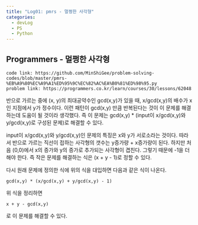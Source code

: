 ```yaml
---
title: "Log01: pmrs - 멀쩡한 사각형"
categories:
  - devLog
  - PS
  - Python
---
```

## Programmers - 멀쩡한 사각형 

```
code link: https://github.com/MinShiGee/problem-solving-codes/blob/master/pmrs-%EB%A9%80%EC%A9%A1%ED%95%9C%EC%82%AC%EA%B0%81%ED%98%95.py
problem link: https://programmers.co.kr/learn/courses/30/lessons/62048
```

반으로 가르는 중에 (x, y)의 최대공약수인 gcd(x,y)가 있을 때, x/gcd(x,y)의 배수가 x인 지점에서 y가 정수이다.
이런 패턴이 gcd(x,y) 만큼 반복된다는 것이 이 문제를 해결하는데 도움이 될 것이라 생각했다.
즉 이 문제는 gcd(x,y) * (input이 x/gcd(x,y)와 y/gcd(x,y)로 구성된 문제)로 해결할 수 있다.

input이 x/gcd(x,y)와 y/gcd(x,y)인 문제의 특징은 x와 y가 서로소라는 것이다. 따라서 반으로 가르는 직선이 접하는 사각형의 갯수는 y증가량 + x증가량이 된다.
하지만 처음 (0,0)에서 x의 증가와 y의 증가로 추가되는 사각형이 겹친다. 그렇기 때문에 -1을 더해야 한다.
즉 작은 문제를 해결하는 식은 (x + y - 1)로 정할 수 있다.

다시 원래 문제에 정의한 식에 위의 식을 대입하면 다음과 같은 식이 나온다.
```
gcd(x,y) * (x/gcd(x,y) + y/gcd(x,y) - 1)
```
위 식을 정리하면 
```
x + y - gcd(x,y)
```
로 이 문제를 해결할 수 있다. 
